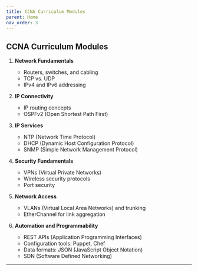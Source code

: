 ```yaml
---
title: CCNA Curriculum Modules
parent: Home
nav_order: 3
---
```





## **CCNA Curriculum Modules**

1. **Network Fundamentals**

   * Routers, switches, and cabling
   * TCP vs. UDP
   * IPv4 and IPv6 addressing

2. **IP Connectivity**

   * IP routing concepts
   * OSPFv2 (Open Shortest Path First)

3. **IP Services**

   * NTP (Network Time Protocol)
   * DHCP (Dynamic Host Configuration Protocol)
   * SNMP (Simple Network Management Protocol)

4. **Security Fundamentals**

   * VPNs (Virtual Private Networks)
   * Wireless security protocols
   * Port security

5. **Network Access**

   * VLANs (Virtual Local Area Networks) and trunking
   * EtherChannel for link aggregation

6. **Automation and Programmability**

   * REST APIs (Application Programming Interfaces)
   * Configuration tools: Puppet, Chef
   * Data formats: JSON (JavaScript Object Notation)
   * SDN (Software Defined Networking)

---
